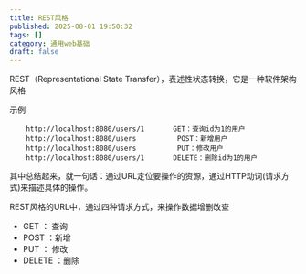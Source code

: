 ```yaml
---
title: REST风格
published: 2025-08-01 19:50:32
tags: []
category: 通用web基础
draft: false
---
```


REST（Representational State Transfer），表述性状态转换，它是一种软件架构风格

示例

```
    http://localhost:8080/users/1       GET：查询id为1的用户
    http://localhost:8080/users          POST：新增用户
    http://localhost:8080/users          PUT：修改用户
    http://localhost:8080/users/1       DELETE：删除id为1的用户
```

其中总结起来，就一句话：通过URL定位要操作的资源，通过HTTP动词(请求方式)来描述具体的操作。

REST风格的URL中，通过四种请求方式，来操作数据增删改查

- GET ：  查询
- POST ：新增
- PUT ：  修改
- DELETE ：删除